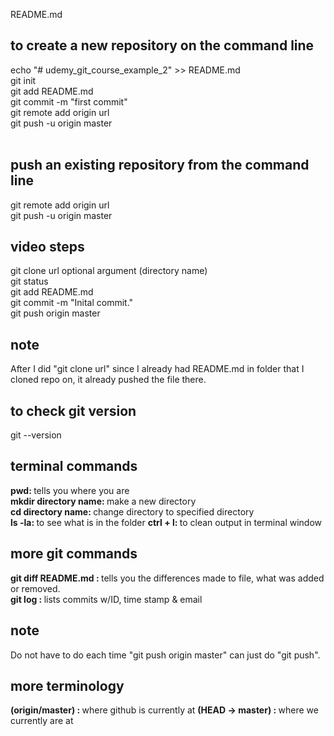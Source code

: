 README.md

## to create a new repository on the command line

echo "# udemy_git_course_example_2" >> README.md <br>
git init <br>
git add README.md <br>
git commit -m "first commit" <br>
git remote add origin url <br>
git push -u origin master <br><br>

## push an existing repository from the command line

git remote add origin url <br>
git push -u origin master <br>

## video steps

git clone url optional argument (directory name) <br>
git status <br>
git add README.md <br>
git commit -m "Inital commit." <br>
git push origin master <br>

## note

After I did "git clone url" since I already had README.md in folder that I cloned repo on, it already pushed the file there. 

## to check git version

git --version

## terminal commands

<b> pwd: </b> tells you where you are <br>
<b> mkdir directory name: </b> make a new directory<br>
<b> cd directory name: </b> change directory to specified directory <br>
<b> ls -la: </b> to see what is in the folder
<b> ctrl + l: </b> to clean output in terminal window

## more git commands

<b> git diff README.md  : </b> tells you the differences made to file, what was added or removed. <br>
<b> git log : </b> lists commits w/ID, time stamp & email



## note

Do not have to do each time "git push origin master" can just do "git push".

## more terminology

<b> (origin/master) : </b> where github is currently at
<b> (HEAD -> master) : </b> where we currently are at


